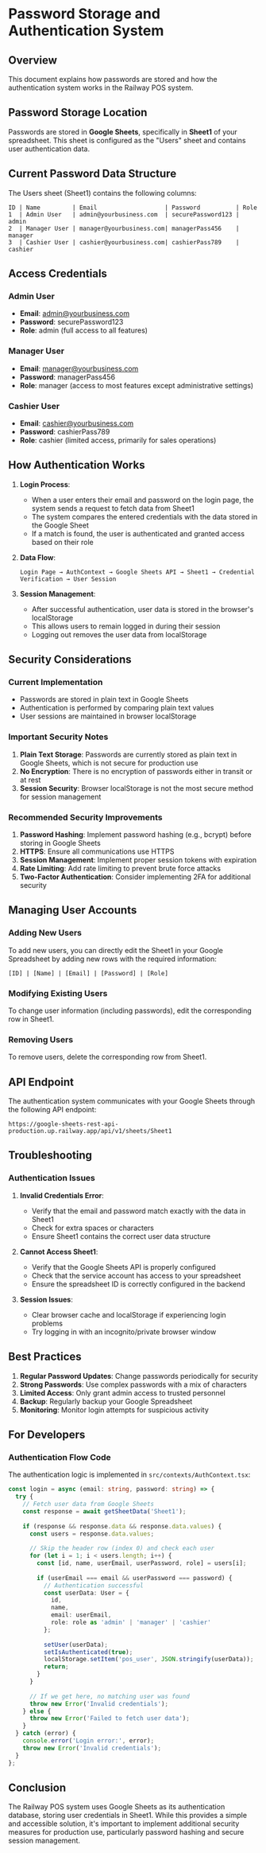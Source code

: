 # Password Storage and Authentication System

## Overview

This document explains how passwords are stored and how the authentication system works in the Railway POS system.

## Password Storage Location

Passwords are stored in **Google Sheets**, specifically in **Sheet1** of your spreadsheet. This sheet is configured as the "Users" sheet and contains user authentication data.

## Current Password Data Structure

The Users sheet (Sheet1) contains the following columns:
```
ID | Name         | Email                   | Password          | Role
1  | Admin User   | admin@yourbusiness.com  | securePassword123 | admin
2  | Manager User | manager@yourbusiness.com| managerPass456    | manager
3  | Cashier User | cashier@yourbusiness.com| cashierPass789    | cashier
```

## Access Credentials

### Admin User
- **Email**: admin@yourbusiness.com
- **Password**: securePassword123
- **Role**: admin (full access to all features)

### Manager User
- **Email**: manager@yourbusiness.com
- **Password**: managerPass456
- **Role**: manager (access to most features except administrative settings)

### Cashier User
- **Email**: cashier@yourbusiness.com
- **Password**: cashierPass789
- **Role**: cashier (limited access, primarily for sales operations)

## How Authentication Works

1. **Login Process**:
   - When a user enters their email and password on the login page, the system sends a request to fetch data from Sheet1
   - The system compares the entered credentials with the data stored in the Google Sheet
   - If a match is found, the user is authenticated and granted access based on their role

2. **Data Flow**:
   ```
   Login Page → AuthContext → Google Sheets API → Sheet1 → Credential Verification → User Session
   ```

3. **Session Management**:
   - After successful authentication, user data is stored in the browser's localStorage
   - This allows users to remain logged in during their session
   - Logging out removes the user data from localStorage

## Security Considerations

### Current Implementation
- Passwords are stored in plain text in Google Sheets
- Authentication is performed by comparing plain text values
- User sessions are maintained in browser localStorage

### Important Security Notes
1. **Plain Text Storage**: Passwords are currently stored as plain text in Google Sheets, which is not secure for production use
2. **No Encryption**: There is no encryption of passwords either in transit or at rest
3. **Session Security**: Browser localStorage is not the most secure method for session management

### Recommended Security Improvements
1. **Password Hashing**: Implement password hashing (e.g., bcrypt) before storing in Google Sheets
2. **HTTPS**: Ensure all communications use HTTPS
3. **Session Management**: Implement proper session tokens with expiration
4. **Rate Limiting**: Add rate limiting to prevent brute force attacks
5. **Two-Factor Authentication**: Consider implementing 2FA for additional security

## Managing User Accounts

### Adding New Users
To add new users, you can directly edit the Sheet1 in your Google Spreadsheet by adding new rows with the required information:
```
[ID] | [Name] | [Email] | [Password] | [Role]
```

### Modifying Existing Users
To change user information (including passwords), edit the corresponding row in Sheet1.

### Removing Users
To remove users, delete the corresponding row from Sheet1.

## API Endpoint

The authentication system communicates with your Google Sheets through the following API endpoint:
```
https://google-sheets-rest-api-production.up.railway.app/api/v1/sheets/Sheet1
```

## Troubleshooting

### Authentication Issues
1. **Invalid Credentials Error**: 
   - Verify that the email and password match exactly with the data in Sheet1
   - Check for extra spaces or characters
   - Ensure Sheet1 contains the correct user data structure

2. **Cannot Access Sheet1**:
   - Verify that the Google Sheets API is properly configured
   - Check that the service account has access to your spreadsheet
   - Ensure the spreadsheet ID is correctly configured in the backend

3. **Session Issues**:
   - Clear browser cache and localStorage if experiencing login problems
   - Try logging in with an incognito/private browser window

## Best Practices

1. **Regular Password Updates**: Change passwords periodically for security
2. **Strong Passwords**: Use complex passwords with a mix of characters
3. **Limited Access**: Only grant admin access to trusted personnel
4. **Backup**: Regularly backup your Google Spreadsheet
5. **Monitoring**: Monitor login attempts for suspicious activity

## For Developers

### Authentication Flow Code
The authentication logic is implemented in `src/contexts/AuthContext.tsx`:

```typescript
const login = async (email: string, password: string) => {
  try {
    // Fetch user data from Google Sheets
    const response = await getSheetData('Sheet1');
    
    if (response && response.data && response.data.values) {
      const users = response.data.values;
      
      // Skip the header row (index 0) and check each user
      for (let i = 1; i < users.length; i++) {
        const [id, name, userEmail, userPassword, role] = users[i];
        
        if (userEmail === email && userPassword === password) {
          // Authentication successful
          const userData: User = {
            id,
            name,
            email: userEmail,
            role: role as 'admin' | 'manager' | 'cashier'
          };
          
          setUser(userData);
          setIsAuthenticated(true);
          localStorage.setItem('pos_user', JSON.stringify(userData));
          return;
        }
      }
      
      // If we get here, no matching user was found
      throw new Error('Invalid credentials');
    } else {
      throw new Error('Failed to fetch user data');
    }
  } catch (error) {
    console.error('Login error:', error);
    throw new Error('Invalid credentials');
  }
};
```

## Conclusion

The Railway POS system uses Google Sheets as its authentication database, storing user credentials in Sheet1. While this provides a simple and accessible solution, it's important to implement additional security measures for production use, particularly password hashing and secure session management.